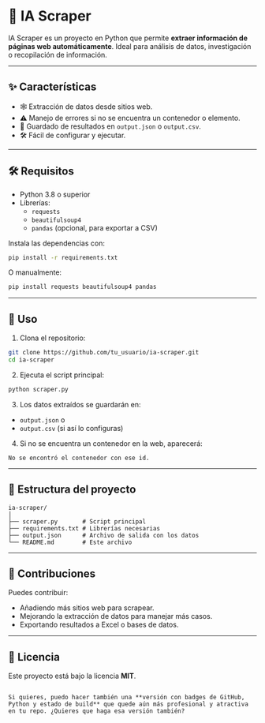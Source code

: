 # 🤖 IA Scraper

IA Scraper es un proyecto en Python que permite **extraer información de páginas web automáticamente**. Ideal para análisis de datos, investigación o recopilación de información.

---

## ✨ Características

- 🕸️ Extracción de datos desde sitios web.
- ⚠️ Manejo de errores si no se encuentra un contenedor o elemento.
- 💾 Guardado de resultados en `output.json` o `output.csv`.
- 🛠️ Fácil de configurar y ejecutar.

---

## 🛠️ Requisitos

- Python 3.8 o superior
- Librerías:
  - `requests`
  - `beautifulsoup4`
  - `pandas` (opcional, para exportar a CSV)

Instala las dependencias con:

```bash
pip install -r requirements.txt
````

O manualmente:

```bash
pip install requests beautifulsoup4 pandas
```

---

## 🚀 Uso

1. Clona el repositorio:

```bash
git clone https://github.com/tu_usuario/ia-scraper.git
cd ia-scraper
```

2. Ejecuta el script principal:

```bash
python scraper.py
```

3. Los datos extraídos se guardarán en:

* `output.json`
  o
* `output.csv` (si así lo configuras)

4. Si no se encuentra un contenedor en la web, aparecerá:

```
No se encontró el contenedor con ese id.
```

---

## 📂 Estructura del proyecto

```
ia-scraper/
│
├── scraper.py       # Script principal
├── requirements.txt # Librerías necesarias
├── output.json      # Archivo de salida con los datos
└── README.md        # Este archivo
```

---

## 🤝 Contribuciones

Puedes contribuir:

* Añadiendo más sitios web para scrapear.
* Mejorando la extracción de datos para manejar más casos.
* Exportando resultados a Excel o bases de datos.

---

## 📝 Licencia

Este proyecto está bajo la licencia **MIT**.

```

Si quieres, puedo hacer también una **versión con badges de GitHub, Python y estado de build** que quede aún más profesional y atractiva en tu repo. ¿Quieres que haga esa versión también?
```
